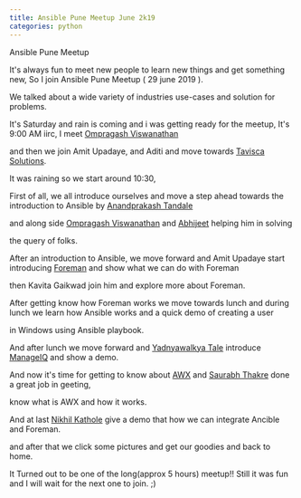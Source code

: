 ```yaml
---
title: Ansible Pune Meetup June 2k19
categories: python
---
```


Ansible Pune Meetup


It's always fun to meet new people to learn new things and get something new, So I join Ansible Pune Meetup ( 29 june 2019 ).

We talked about a wide variety of industries use-cases and solution for problems.

It's Saturday and rain is coming and i was getting ready for the meetup, It's 9:00 AM iirc, I meet <a href="https://twitter.com/ompragash_v">Ompragash Viswanathan</a>

and then we join Amit Upadaye, and Aditi and move towards <a href="https://twitter.com/Tavisca">Tavisca Solutions</a>.

It was raining so we start around 10:30,

First of all, we all introduce ourselves and move a step ahead towards the introduction to Ansible by <a href="https://twitter.com/AnandprakashTan">Anandprakash Tandale</a>

and along side <a href="https://twitter.com/ompragash_v">Ompragash Viswanathan</a> and <a href="https://twitter.com/Pyro46">Abhijeet</a> helping him in solving

the query of folks.


After an introduction to Ansible, we move forward and Amit Upadaye start introducing <a href="https://twitter.com/ForemanProject">Foreman</a> and show what we can do with Foreman

then Kavita Gaikwad join him and explore more about Foreman.


After getting know how Foreman works we move towards lunch and during lunch we learn how Ansible works and a quick demo of creating a user

in Windows using Ansible playbook.


And after lunch we move forward and <a href="https://twitter.com/yvtale">Yadnyawalkya Tale</a> introduce <a href="https://twitter.com/manageiq">ManageIQ</a> and show a demo.


And now it's time for getting to know about <a href="https://www.ansible.com/products/awx-project">AWX</a> and <a href="https://twitter.com/saurabh_thakre_"> Saurabh Thakre</a> done a great job in geeting,

know what is AWX and how it works.


And at last <a href="https://twitter.com/NikhilKathole1">Nikhil Kathole</a> give a demo that how we can integrate Ancible and Foreman.


and after that we click some pictures and get our goodies and back to home.


It Turned out to be one of the long(approx 5 hours) meetup!! Still it was fun and I will wait for the next one to join. ;)